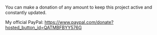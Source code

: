 You can make a donation of any amount to keep this project active and constantly updated.

My official PayPal: https://www.paypal.com/donate?hosted_button_id=QATMBFBYY576G
